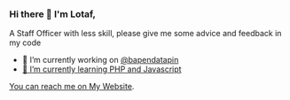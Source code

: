 ### Hi there 👋 I'm Lotaf, 
A Staff Officer with less skill, please give me some advice and feedback in my code
- 🔭 I’m currently working on <a href="https://www.instagram.com/bapendatapin">@bapendatapin
- 🌱 I’m currently learning PHP and Javascript

You can reach me on <a href="https://lotaf.id">My Website<a/>.

<!--
**lotaf99/lotaf99** is a ✨ _special_ ✨ repository because its `README.md` (this file) appears on your GitHub profile.

Here are some ideas to get you started:

- 🔭 I’m currently working on ...
- 🌱 I’m currently learning ...
- 👯 I’m looking to collaborate on ...
- 🤔 I’m looking for help with ...
- 💬 Ask me about ...
- 📫 How to reach me: ...
- 😄 Pronouns: ...
- ⚡ Fun fact: ...
-->
